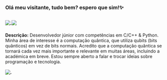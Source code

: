 ### Olá meu visitante, tudo bem? espero que sim!✨
##
<a href="https://discord.com/channels/990151377030361129">
  <img align="center" src="https://img.shields.io/discord/990151377030361129?label=discord&style=for-the-badge" />
</a>
<a href="https://discord.com/channels/990151377030361129">
  <img align="center" src="https://img.shields.io/github/followers/MainOutputNone?label=Seguidores&style=for-the-badge" />
</a>

###

**Descrição:** Desenvolvedor júnior com competências em C/C++ & Python. Minha área de interesse é a computação quântica, que utiliza qubits (bits quânticos) em vez de bits normais. Acredito que a computação quântica se tornará cada vez mais importante e relevante em muitas áreas, incluindo a académica em breve. Estou sempre aberto a falar e trocar ideias sobre programação e tecnologia.

<a href="https://github.com/MainOutputNone">
  <img align="center" src="https://streak-stats.demolab.com?user=MainOutputNone&theme=github-dark-blue&hide_border=true&locale=pt_BR&mode=weekly&ring=EB1FAA" />
</a>
<a href="https://github.com/MainOutputNone">
  <img align="center" src="" />
</a>
